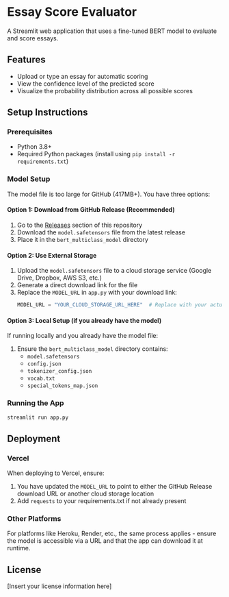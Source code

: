 # Essay Score Evaluator

A Streamlit web application that uses a fine-tuned BERT model to evaluate and score essays.

## Features

- Upload or type an essay for automatic scoring
- View the confidence level of the predicted score
- Visualize the probability distribution across all possible scores

## Setup Instructions

### Prerequisites

- Python 3.8+
- Required Python packages (install using `pip install -r requirements.txt`)

### Model Setup

The model file is too large for GitHub (417MB+). You have three options:

#### Option 1: Download from GitHub Release (Recommended)

1. Go to the [Releases](https://github.com/jck-18/Automated-Essay-Scoring/releases) section of this repository
2. Download the `model.safetensors` file from the latest release
3. Place it in the `bert_multiclass_model` directory

#### Option 2: Use External Storage

1. Upload the `model.safetensors` file to a cloud storage service (Google Drive, Dropbox, AWS S3, etc.)
2. Generate a direct download link for the file
3. Replace the `MODEL_URL` in `app.py` with your download link:
   ```python
   MODEL_URL = "YOUR_CLOUD_STORAGE_URL_HERE"  # Replace with your actual URL
   ```

#### Option 3: Local Setup (if you already have the model)

If running locally and you already have the model file:
1. Ensure the `bert_multiclass_model` directory contains:
   - `model.safetensors`
   - `config.json`
   - `tokenizer_config.json`
   - `vocab.txt`
   - `special_tokens_map.json`

### Running the App

```bash
streamlit run app.py
```

## Deployment

### Vercel

When deploying to Vercel, ensure:
1. You have updated the `MODEL_URL` to point to either the GitHub Release download URL or another cloud storage location
2. Add `requests` to your requirements.txt if not already present

### Other Platforms

For platforms like Heroku, Render, etc., the same process applies - ensure the model is accessible via a URL and that the app can download it at runtime.

## License

[Insert your license information here] 